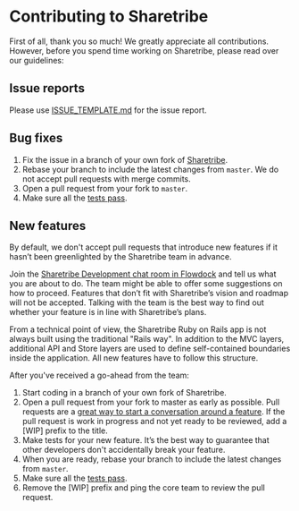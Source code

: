 # Contributing to Sharetribe


First of all, thank you so much! We greatly appreciate all contributions. However, before you spend time working on Sharetribe, please read over our guidelines:

## Issue reports

Please use [ISSUE_TEMPLATE.md](https://raw.githubusercontent.com/sharetribe/sharetribe/master/ISSUE_TEMPLATE.md) for the issue report.

## Bug fixes

1. Fix the issue in a branch of your own fork of [Sharetribe](https://github.com/sharetribe/sharetribe).
1. Rebase your branch to include the latest changes from `master`. We do not accept pull requests with merge commits.
1. Open a pull request from your fork to `master`.
1. Make sure all the [tests pass](https://github.com/sharetribe/sharetribe#running-tests).

## New features

By default, we don't accept pull requests that introduce new features if it hasn’t been greenlighted by the Sharetribe team in advance.

Join the [Sharetribe Development chat room in Flowdock](https://www.flowdock.com/invitations/4f606b0784e5758bfdb25c30515df47cff28f7d5-main) and tell us what you are about to do. The team might be able to offer some suggestions on how to proceed. Features that don’t fit with Sharetribe’s vision and roadmap will not be accepted. Talking with the team is the best way to find out whether your feature is in line with Sharetribe’s plans.

From a technical point of view, the Sharetribe Ruby on Rails app is not always built using the traditional "Rails way". In addition to the MVC layers, additional API and Store layers are used to define self-contained boundaries inside the application. All new features have to follow this structure.

After you've received a go-ahead from the team:

1. Start coding in a branch of your own fork of Sharetribe.
1. Open a pull request from your fork to master as early as possible. Pull requests are a [great way to start a conversation around a feature](https://github.com/blog/1124-how-we-use-pull-requests-to-build-github). If the pull request is work in progress and not yet ready to be reviewed, add a \[WIP\] prefix to the title.
1. Make tests for your new feature. It’s the best way to guarantee that other developers don't accidentally break your feature.
1. When you are ready, rebase your branch to include the latest changes from `master`.
1. Make sure all the [tests pass](https://github.com/sharetribe/sharetribe#running-tests).
1. Remove the \[WIP\] prefix and ping the core team to review the pull request.
